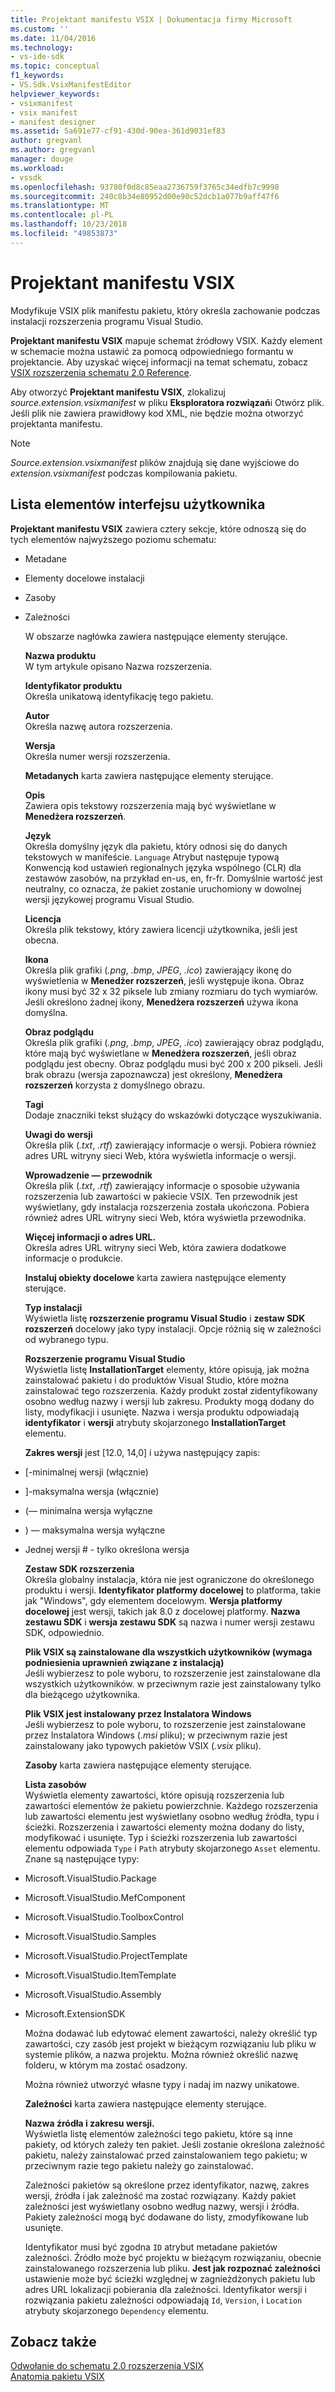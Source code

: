 ```yaml
---
title: Projektant manifestu VSIX | Dokumentacja firmy Microsoft
ms.custom: ''
ms.date: 11/04/2016
ms.technology:
- vs-ide-sdk
ms.topic: conceptual
f1_keywords:
- VS.Sdk.VsixManifestEditor
helpviewer_keywords:
- vsixmanifest
- vsix manifest
- manifest designer
ms.assetid: 5a691e77-cf91-430d-90ea-361d9031ef83
author: gregvanl
ms.author: gregvanl
manager: douge
ms.workload:
- vssdk
ms.openlocfilehash: 93780f0d8c85eaa2736759f3765c34edfb7c9998
ms.sourcegitcommit: 240c8b34e80952d00e90c52dcb1a077b9aff47f6
ms.translationtype: MT
ms.contentlocale: pl-PL
ms.lasthandoff: 10/23/2018
ms.locfileid: "49853873"
---
```

# <a name="vsix-manifest-designer"></a>Projektant manifestu VSIX
Modyfikuje VSIX plik manifestu pakietu, który określa zachowanie podczas instalacji rozszerzenia programu Visual Studio.  
  
 **Projektant manifestu VSIX** mapuje schemat źródłowy VSIX. Każdy element w schemacie można ustawić za pomocą odpowiedniego formantu w projektancie. Aby uzyskać więcej informacji na temat schematu, zobacz [VSIX rozszerzenia schematu 2.0 Reference](../extensibility/vsix-extension-schema-2-0-reference.md).  
  
 Aby otworzyć **Projektant manifestu VSIX**, zlokalizuj *source.extension.vsixmanifest* w pliku **Eksploratora rozwiązań**i Otwórz plik. Jeśli plik nie zawiera prawidłowy kod XML, nie będzie można otworzyć projektanta manifestu.  
  
> [!NOTE]
>  *Source.extension.vsixmanifest* plików znajdują się dane wyjściowe do *extension.vsixmanifest* podczas kompilowania pakietu.  
  
## <a name="uielement-list"></a>Lista elementów interfejsu użytkownika  
 **Projektant manifestu VSIX** zawiera cztery sekcje, które odnoszą się do tych elementów najwyższego poziomu schematu:  
  
- Metadane  
  
- Elementy docelowe instalacji  
  
- Zasoby  
  
- Zależności  
  
  W obszarze nagłówka zawiera następujące elementy sterujące.  
  
  **Nazwa produktu**  
  W tym artykule opisano Nazwa rozszerzenia.  
  
  **Identyfikator produktu**  
  Określa unikatową identyfikację tego pakietu.  
  
  **Autor**  
  Określa nazwę autora rozszerzenia.  
  
  **Wersja**  
  Określa numer wersji rozszerzenia.  
  
  **Metadanych** karta zawiera następujące elementy sterujące.  
  
  **Opis**  
  Zawiera opis tekstowy rozszerzenia mają być wyświetlane w **Menedżera rozszerzeń**.  
  
  **Język**  
  Określa domyślny język dla pakietu, który odnosi się do danych tekstowych w manifeście. `Language` Atrybut następuje typową Konwencją kod ustawień regionalnych języka wspólnego (CLR) dla zestawów zasobów, na przykład en-us, en, fr-fr. Domyślnie wartość jest neutralny, co oznacza, że pakiet zostanie uruchomiony w dowolnej wersji językowej programu Visual Studio.  
  
  **Licencja**  
  Określa plik tekstowy, który zawiera licencji użytkownika, jeśli jest obecna.  
  
  **Ikona**  
  Określa plik grafiki (*.png*, *.bmp*, *JPEG*, *.ico*) zawierający ikonę do wyświetlenia w  **Menedżer rozszerzeń**, jeśli występuje ikona. Obraz ikony musi być 32 x 32 piksele lub zmiany rozmiaru do tych wymiarów. Jeśli określono żadnej ikony, **Menedżera rozszerzeń** używa ikona domyślna.  
  
  **Obraz podglądu**  
  Określa plik grafiki (*.png*, *.bmp*, *JPEG*, *.ico*) zawierający obraz podglądu, które mają być wyświetlane w **Menedżera rozszerzeń**, jeśli obraz podglądu jest obecny. Obraz podglądu musi być 200 x 200 pikseli. Jeśli brak obrazu (wersja zapoznawcza) jest określony, **Menedżera rozszerzeń** korzysta z domyślnego obrazu.  
  
  **Tagi**  
  Dodaje znaczniki tekst służący do wskazówki dotyczące wyszukiwania.  
  
  **Uwagi do wersji**  
  Określa plik (*.txt*, *.rtf*) zawierający informacje o wersji. Pobiera również adres URL witryny sieci Web, która wyświetla informacje o wersji.  
  
  **Wprowadzenie — przewodnik**  
  Określa plik (*.txt*, *.rtf*) zawierający informacje o sposobie używania rozszerzenia lub zawartości w pakiecie VSIX. Ten przewodnik jest wyświetlany, gdy instalacja rozszerzenia została ukończona. Pobiera również adres URL witryny sieci Web, która wyświetla przewodnika.  
  
  **Więcej informacji o adres URL.**  
  Określa adres URL witryny sieci Web, która zawiera dodatkowe informacje o produkcie.  
  
  **Instaluj obiekty docelowe** karta zawiera następujące elementy sterujące.  
  
  **Typ instalacji**  
  Wyświetla listę **rozszerzenie programu Visual Studio** i **zestaw SDK rozszerzeń** docelowy jako typy instalacji. Opcje różnią się w zależności od wybranego typu.  
  
  **Rozszerzenie programu Visual Studio**  
  Wyświetla listę **InstallationTarget** elementy, które opisują, jak można zainstalować pakietu i do produktów Visual Studio, które można zainstalować tego rozszerzenia. Każdy produkt został zidentyfikowany osobno według nazwy i wersji lub zakresu. Produkty mogą dodany do listy, modyfikacji i usunięte. Nazwa i wersja produktu odpowiadają **identyfikator** i **wersji** atrybuty skojarzonego **InstallationTarget** elementu.  
  
  **Zakres wersji** jest [12.0, 14,0] i używa następujący zapis:  
  
- [-minimalnej wersji (włącznie)  
  
- ]-maksymalna wersja (włącznie)  
  
- (— minimalna wersja wyłączne  
  
- ) — maksymalna wersja wyłączne  
  
- Jednej wersji # - tylko określona wersja  
  
  **Zestaw SDK rozszerzenia**  
  Określa globalny instalacja, która nie jest ograniczone do określonego produktu i wersji. **Identyfikator platformy docelowej** to platforma, takie jak "Windows", gdy elementem docelowym. **Wersja platformy docelowej** jest wersji, takich jak 8.0 z docelowej platformy. **Nazwa zestawu SDK** i **wersja zestawu SDK** są nazwa i numer wersji zestawu SDK, odpowiednio.  
  
  **Plik VSIX są zainstalowane dla wszystkich użytkowników (wymaga podniesienia uprawnień związane z instalacją)**  
  Jeśli wybierzesz to pole wyboru, to rozszerzenie jest zainstalowane dla wszystkich użytkowników. w przeciwnym razie jest zainstalowany tylko dla bieżącego użytkownika.  
  
  **Plik VSIX jest instalowany przez Instalatora Windows**  
  Jeśli wybierzesz to pole wyboru, to rozszerzenie jest zainstalowane przez Instalatora Windows (*.msi* pliku); w przeciwnym razie jest zainstalowany jako typowych pakietów VSIX (*.vsix* pliku).  
  
  **Zasoby** karta zawiera następujące elementy sterujące.  
  
  **Lista zasobów**  
  Wyświetla elementy zawartości, które opisują rozszerzenia lub zawartości elementów że pakietu powierzchnie. Każdego rozszerzenia lub zawartości elementu jest wyświetlany osobno według źródła, typu i ścieżki. Rozszerzenia i zawartości elementy można dodany do listy, modyfikować i usunięte. Typ i ścieżki rozszerzenia lub zawartości elementu odpowiada `Type` i `Path` atrybuty skojarzonego `Asset` elementu. Znane są następujące typy:  
  
- Microsoft.VisualStudio.Package  
  
- Microsoft.VisualStudio.MefComponent  
  
- Microsoft.VisualStudio.ToolboxControl  
  
- Microsoft.VisualStudio.Samples  
  
- Microsoft.VisualStudio.ProjectTemplate  
  
- Microsoft.VisualStudio.ItemTemplate  
  
- Microsoft.VisualStudio.Assembly  
  
- Microsoft.ExtensionSDK  
  
  Można dodawać lub edytować element zawartości, należy określić typ zawartości, czy zasób jest projekt w bieżącym rozwiązaniu lub pliku w systemie plików, a nazwa projektu. Można również określić nazwę folderu, w którym ma zostać osadzony.  
  
  Można również utworzyć własne typy i nadaj im nazwy unikatowe.  
  
  **Zależności** karta zawiera następujące elementy sterujące.  
  
  **Nazwa źródła i zakresu wersji.**  
  Wyświetla listę elementów zależności tego pakietu, które są inne pakiety, od których zależy ten pakiet. Jeśli zostanie określona zależność pakietu, należy zainstalować przed zainstalowaniem tego pakietu; w przeciwnym razie tego pakietu należy go zainstalować.  
  
  Zależności pakietów są określone przez identyfikator, nazwę, zakres wersji, źródła i jak zależność ma zostać rozwiązany. Każdy pakiet zależności jest wyświetlany osobno według nazwy, wersji i źródła. Pakiety zależności mogą być dodawane do listy, zmodyfikowane lub usunięte.  
  
  Identyfikator musi być zgodna `ID` atrybut metadane pakietów zależności. Źródło może być projektu w bieżącym rozwiązaniu, obecnie zainstalowanego rozszerzenia lub pliku. **Jest jak rozpoznać zależności** ustawienie może być ścieżki względnej w zagnieżdżonych pakietu lub adres URL lokalizacji pobierania dla zależności. Identyfikator wersji i rozwiązania pakietu zależności odpowiadają `Id`, `Version`, i `Location` atrybuty skojarzonego `Dependency` elementu.  
  
## <a name="see-also"></a>Zobacz także  
 [Odwołanie do schematu 2.0 rozszerzenia VSIX](../extensibility/vsix-extension-schema-2-0-reference.md)   
 [Anatomia pakietu VSIX](../extensibility/anatomy-of-a-vsix-package.md)